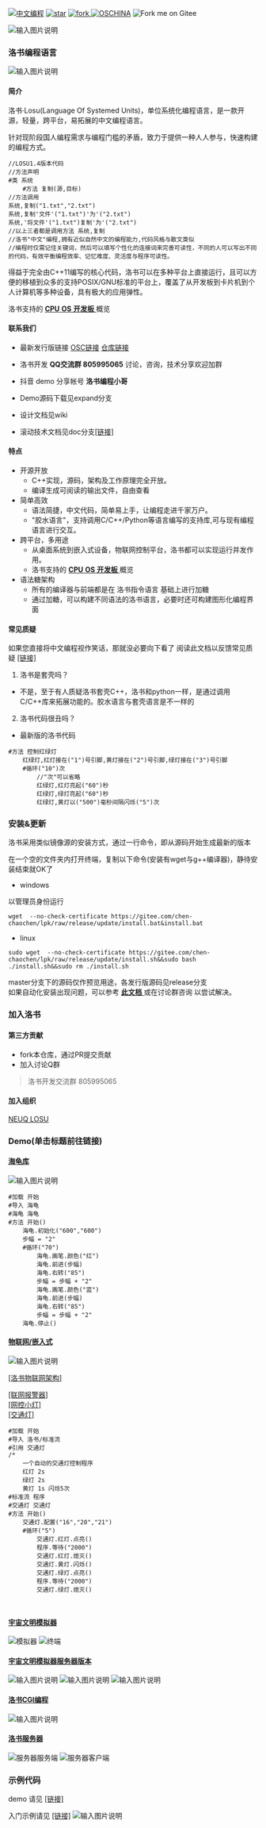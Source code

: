 [![中文编程](https://gitee.com/Program-in-Chinese/overview/raw/master/%E4%B8%AD%E6%96%87%E7%BC%96%E7%A8%8B.svg)](https://gitee.com/Program-in-Chinese/overview)
<a href='https://gitee.com/chen-chaochen/lpk/stargazers'><img src='https://gitee.com/chen-chaochen/lpk/badge/star.svg?theme=dark' alt='star'></img></a>
<a href='https://gitee.com/chen-chaochen/lpk/members'><img src='https://gitee.com/chen-chaochen/lpk/badge/fork.svg?theme=dark' alt='fork'></img></a><a href='https://gitee.com/chen-chaochen/lpk'>
[![OSCHINA](https://www.oschina.net/comment/badge/project/64530)](https://www.oschina.net/comment/project/64530)
<img src='https://gitee.com/chen-chaochen/lpk/widgets/widget_1.svg' alt='Fork me on Gitee'></img></a>


![输入图片说明](Demo/%E6%B4%9B%E4%B9%A6%E6%9E%B6%E6%9E%84%E5%9B%BE.jpg)
### 洛书编程语言
![输入图片说明](Demo/readme.gif)

#### 简介
洛书·Losu(Language Of Systemed Units)，单位系统化编程语言，是一款开源，轻量，跨平台，易拓展的中文编程语言。

针对现阶段国人编程需求与编程门槛的矛盾，致力于提供一种人人参与，快速构建的编程方式。

```
//LOSU1.4版本代码
//方法声明
#类 系统
    #方法 复制(源,目标)
//方法调用
系统,复制("1.txt","2.txt")
系统,复制'文件'("1.txt")'为'("2.txt")
系统,'将文件'("1.txt")复制'为'("2.txt")
//以上三者都是调用方法 系统,复制
//洛书"中文"编程,拥有近似自然中文的编程能力,代码风格与散文类似
//编程时仅需记住关键词，然后可以填写个性化的连接词来完善可读性，不同的人可以写出不同的代码，有效平衡编程效率、记忆难度、灵活度与程序可读性。
```


得益于完全由C++11编写的核心代码，洛书可以在多种平台上直接运行，且可以方便的移植到众多的支持POSIX/GNU标准的平台上，覆盖了从开发板到卡片机到个人计算机等多种设备，具有极大的应用弹性。

洛书支持的 [ **CPU** ](https://gitee.com/chen-chaochen/lpk/blob/doc/platform/CPU_support.md) [ **OS** ](https://gitee.com/chen-chaochen/lpk/blob/doc/platform/OS_support.md) [ **开发板** ](https://gitee.com/chen-chaochen/lpk/blob/doc/platform/board_support.md) 概览
#### 联系我们
+ 最新发行版链接  [OSC链接](https://www.oschina.net/news/215920) [仓库链接](https://gitee.com/chen-chaochen/lpk/releases/tag/1.4.2)

+ 洛书开发  **QQ交流群 805995065**  讨论，咨询，技术分享欢迎加群<br>
+ 抖音 demo 分享帐号  **洛书编程小哥** <br>
+ Demo源码下载见expand分支<br>
+ 设计文档见wiki<br>
+ 滚动技术文档见doc分支[[链接]](https://gitee.com/chen-chaochen/lpk/tree/doc/)<br>



#### 特点
+ 开源开放
    - C++实现，源码，架构及工作原理完全开放。
    - 编译生成可阅读的输出文件，自由查看
+ 简单高效    
    + 语法简捷，中文代码，简单易上手，让编程走进千家万户。
    + "胶水语言"，支持调用C/C++/Python等语言编写的支持库,可与现有编程语言进行交互。
+ 跨平台，多用途
    + 从桌面系统到嵌入式设备，物联网控制平台，洛书都可以实现运行并发作用。
    + 洛书支持的 [ **CPU** ](https://gitee.com/chen-chaochen/lpk/blob/doc/platform/CPU_support.md) [ **OS** ](https://gitee.com/chen-chaochen/lpk/blob/doc/platform/OS_support.md) [ **开发板** ](https://gitee.com/chen-chaochen/lpk/blob/doc/platform/board_support.md) 概览
+ 语法糖架构    
    + 所有的编译器与前端都是在 洛书指令语言 基础上进行加糖
    + 通过加糖，可以构建不同语法的洛书语言，必要时还可构建图形化编程界面

#### 常见质疑
如果您直接将中文编程视作笑话，那就没必要向下看了
阅读此文档以反馈常见质疑 [[链接]](https://gitee.com/chen-chaochen/lpk/blob/doc/%E6%B4%9B%E4%B9%A6%201.0%20LTS%20%E6%8A%80%E6%9C%AF%E6%96%87%E6%A1%A3/%E7%AE%80%E4%BB%8B%E6%96%87%E6%A1%A3/%E6%B4%9B%E4%B9%A6%E7%9A%84%E8%AE%BE%E8%AE%A1%E6%83%B3%E6%B3%95.md)
1. 洛书是套壳吗？
+ 不是，至于有人质疑洛书套壳C++，洛书和python一样，是通过调用C/C++库来拓展功能的。胶水语言与套壳语言是不一样的
2. 洛书代码很丑吗？
- 最新版的洛书代码

```
#方法 控制红绿灯
    红绿灯,红灯接在("1")号引脚,黄灯接在("2")号引脚,绿灯接在("3")号引脚
    #循环("10")次
        //"次"可以省略
        红绿灯,红灯亮起("60")秒
        红绿灯,绿灯亮起("60")秒
        红绿灯,黄灯以("500")毫秒间隔闪烁("5")次

```




### 安装&更新
洛书采用类似镜像源的安装方式，通过一行命令，即从源码开始生成最新的版本

在一个空的文件夹内打开终端，复制以下命令(安装有wget与g++编译器)，静待安装结束就OK了
+ windows

以管理员身份运行

```
wget  --no-check-certificate https://gitee.com/chen-chaochen/lpk/raw/release/update/install.bat&install.bat
```
+ linux
```
sudo wget  --no-check-certificate https://gitee.com/chen-chaochen/lpk/raw/release/update/install.sh&&sudo bash ./install.sh&&sudo rm ./install.sh

```
master分支下的源码仅作预览用途，各发行版源码见release分支<br>
如果自动化安装出现问题，可以参考 [ **此文档** ](https://gitee.com/chen-chaochen/lpk/blob/doc/%E5%AE%89%E8%A3%85%E6%97%B6%E5%B8%B8%E8%A7%81%E9%97%AE%E9%A2%98.md) 或在讨论群咨询 以尝试解决。
### 加入洛书
#### 第三方贡献
+ fork本仓库，通过PR提交贡献
+ 加入讨论Q群 
> 洛书开发交流群 805995065
#### 加入组织
[NEUQ LOSU](https://gitee.com/neuq-losu)

### Demo(单击标题前往链接)
#### [海龟库](https://gitee.com/chen-chaochen/lpk/blob/expand/%E6%B5%B7%E9%BE%9F%E5%BA%93/readme.md)
![输入图片说明](Demo/5.png)


```
#加载 开始
#导入 海龟
#海龟 海龟
#方法 开始()
    海龟.初始化("600","600")
    步幅 = "2"
    #循环("70")
        海龟.画笔.颜色("红")
        海龟.前进(步幅)
        海龟.右转("85")
        步幅 = 步幅 + "2"
        海龟.画笔.颜色("蓝")
        海龟.前进(步幅)
        海龟.右转("85")
        步幅 = 步幅 + "2"
    海龟.停止()    
```


#### [物联网/嵌入式](https://gitee.com/chen-chaochen/lpk/tree/doc/%E5%B5%8C%E5%85%A5%E5%BC%8F)

![输入图片说明](Demo/c675d210d00db442f2de410e5a3e37643b501bca.gif)

[[洛书物联网架构]](https://gitee.com/chen-chaochen/lpk/blob/expand/%E7%89%A9%E8%81%94%E7%BD%91/readme.md)

[[联网报警器]](https://www.douyin.com/user/MS4wLjABAAAAbwjbvNpvRPNnlWf2iHkGvg_dqhVuMdLz4-csIo8ubS0?modal_id=7133415852505976095)<br>
[[网控小灯]](https://v.douyin.com/jNdYkcY)<br>
[[交通灯]](https://v.douyin.com//jyxDJPy)

```
#加载 开始
#导入 洛书/标准流
#引用 交通灯
/*
    一个自动的交通灯控制程序
    红灯 2s
    绿灯 2s
    黄灯 1s 闪烁5次
#标准流 程序
#交通灯 交通灯
#方法 开始()
    交通灯.配置("16","20","21")
    #循环("5")
        交通灯.红灯.点亮()
        程序.等待("2000")
        交通灯.红灯.熄灭()
        交通灯.黄灯.闪烁()
        交通灯.绿灯.点亮()
        程序.等待("2000")
        交通灯.绿灯.熄灭()

    
```


#### [宇宙文明模拟器](https://gitee.com/chen-chaochen/lpk/tree/expand/Demo/%E5%AE%87%E5%AE%99%E6%96%87%E6%98%8E%E6%A8%A1%E6%8B%9F%E5%99%A8)
![模拟器](https://gitee.com/chen-chaochen/lpk/raw/expand/Demo/%E5%AE%87%E5%AE%99%E6%96%87%E6%98%8E%E6%A8%A1%E6%8B%9F%E5%99%A8/运行截图.png)
![终端](https://gitee.com/chen-chaochen/lpk/raw/expand/Demo/%E5%AE%87%E5%AE%99%E6%96%87%E6%98%8E%E6%A8%A1%E6%8B%9F%E5%99%A8/运行截图2.png)

#### [宇宙文明模拟器服务器版本](https://gitee.com/chen-chaochen/lpk/tree/expand/Demo/宇宙文明模拟器服务器版)
![输入图片说明](Demo/%E9%BB%91%E6%9A%97%E6%A3%AE%E6%9E%97%E6%88%AA%E5%9B%BE.png)
![输入图片说明](%E9%BB%91%E6%9A%97%E6%A3%AE%E6%9E%97%E6%88%AA%E5%9B%BE2.png)
![输入图片说明](Demo/%E9%BB%91%E6%9A%97%E6%A3%AE%E6%9E%97%E6%9C%8D%E5%8A%A1%E5%99%A8.png)

#### [洛书CGI编程](https://gitee.com/chen-chaochen/lpk/blob/master/%E6%B4%9B%E4%B9%A6CGI%E7%BC%96%E7%A8%8B.md)
![输入图片说明](Demo/CGI.png)

#### [洛书服务器](https://gitee.com/chen-chaochen/lpk/tree/expand/%E6%B4%9B%E4%B9%A6%E6%9C%8D%E5%8A%A1%E5%99%A8)
![服务器服务端](Demo/%E6%9C%8D%E5%8A%A1%E5%99%A8.png)
![服务器客户端](Demo/%E6%9C%8D%E5%8A%A1%E5%99%A82.png)

### 示例代码
demo 请见 [[链接]](https://gitee.com/chen-chaochen/lpk/tree/expand/Demo)

入门示例请见 [[链接]](https://gitee.com/chen-chaochen/lpk/tree/master/%E6%B4%9B%E4%B9%A6%E7%A4%BA%E4%BE%8B%E4%BB%A3%E7%A0%81)
![输入图片说明](Demo/%E5%B1%8F%E5%B9%95%E6%88%AA%E5%9B%BE%202022-09-10%20125707.jpg)



